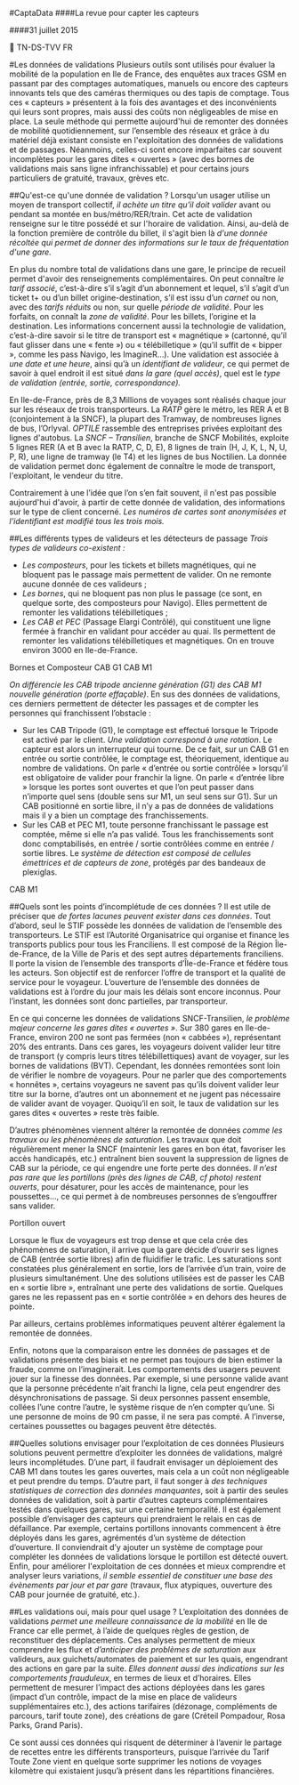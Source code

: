 #CaptaData
####La revue pour capter les capteurs

####31 juillet 2015 

 TN-DS-TVV FR

#Les données de validations
Plusieurs outils sont utilisés pour évaluer la mobilité de la population en Ile de France, des enquêtes aux traces
GSM en passant par des comptages automatiques, manuels ou encore des capteurs innovants tels que des
caméras thermiques ou des tapis de comptage. Tous ces « capteurs » présentent à la fois des avantages et des
inconvénients qui leurs sont propres, mais aussi des coûts non négligeables de mise en place. La seule méthode qui
permette aujourd'hui de remonter des données de mobilité quotidiennement, sur l’ensemble des réseaux et grâce
à du matériel déjà existant consiste en l'exploitation des données de validations et de passages. Néanmoins,
celles-ci sont encore imparfaites car souvent incomplètes pour les gares dites « ouvertes » (avec des bornes de
validations mais sans ligne infranchissable) et pour certains jours particuliers de gratuité, travaux, grèves etc.
 
 
##Qu'est-ce qu'une donnée de validation ?
Lorsqu'un usager utilise un moyen de transport collectif, *il achète un titre qu'il doit valider* avant ou pendant sa
montée en bus/métro/RER/train. Cet acte de validation renseigne sur le titre possédé et sur l'horaire de validation.
Ainsi, au-delà de la fonction première de contrôle du billet, il s'agit bien là *d'une donnée récoltée qui permet de
donner des informations sur le taux de fréquentation d'une gare.*

En plus du nombre total de validations dans une gare, le principe de recueil permet d'avoir des renseignements
complémentaires. On peut connaître *le tarif associé*, c’est-à-dire s’il s’agit d’un abonnement et lequel, s’il s’agit d’un
ticket t+ ou d’un billet origine-destination, s’il est issu d’un *carnet* ou non, avec des *tarifs réduits* ou non, sur quelle
*période de validité*. Pour les forfaits, on connaît la *zone de validité*. Pour les billets, l’origine et la destination. Les
informations concernent aussi la technologie de validation, c’est-à-dire savoir si le titre de transport est
« magnétique » (cartonné, qu’il faut glisser dans une « fente ») ou « télébilletique » (qu’il suffit de « bipper »,
comme les pass Navigo, les ImagineR…). Une validation est associée à *une date et une heure*, ainsi qu’à un
*identifiant de valideur*, ce qui permet de savoir à quel endroit il est situé *dans la gare (quel accès)*, quel est le *type
de validation (entrée, sortie, correspondance).*

En Ile-de-France, près de 8,3 Millions de voyages sont réalisés chaque jour sur les réseaux de trois transporteurs. La
*RATP* gère le métro, les RER A et B (conjointement à la SNCF), la plupart des Tramway, de nombreuses lignes de bus,
l’Orlyval. *OPTILE* rassemble des entreprises privées exploitant des lignes d'autobus. La *SNCF – Transilien*, branche de
SNCF Mobilités, exploite 5 lignes RER (A et B avec la RATP, C, D, E), 8 lignes de train (H, J, K, L, N, U, P, R), une ligne
de tramway (le T4) et les lignes de bus Noctilien. La donnée de validation permet donc également de connaître le
mode de transport, l'exploitant, le vendeur du titre.

Contrairement à une l’idée que l’on s’en fait souvent, il n'est pas possible aujourd'hui d'avoir, à partir de cette
donnée de validation, des informations sur le type de client concerné. *Les numéros de cartes sont anonymisées et
l'identifiant est modifié tous les trois mois.*


##Les différents types de valideurs et les détecteurs de passage
*Trois types de valideurs co-existent :*
- *Les composteurs*, pour les tickets et billets magnétiques, qui ne bloquent pas le passage mais permettent de
valider. On ne remonte aucune donnée de ces valideurs ;
- *Les bornes*, qui ne bloquent pas non plus le passage (ce sont, en quelque sorte, des composteurs pour
Navigo). Elles permettent de remonter les validations télébilletiques ;
-  *Les CAB et PEC* (Passage Elargi Contrôlé), qui constituent une ligne fermée à franchir en validant pour
accéder au quai. Ils permettent de remonter les validations télébilletiques et magnétiques. On en trouve
environ 3000 en Ile-de-France.

Bornes et Composteur
CAB G1
CAB M1

*On différencie les CAB tripode ancienne génération (G1) des CAB M1 nouvelle génération (porte effaçable)*. En sus
des données de validations, ces derniers permettent de détecter les passages et de compter les personnes qui
franchissent l’obstacle :
- Sur les CAB Tripode (G1), le comptage est effectué lorsque le Tripode est activé par le client. *Une validation
correspond à une rotation*. Le capteur est alors un interrupteur qui tourne. De ce fait, sur un CAB G1 en
entrée ou sortie contrôlée, le comptage est, théoriquement, identique au nombre de validations. On parle
« d’entrée ou sortie contrôlée » lorsqu’il est obligatoire de valider pour franchir la ligne. On parle « d’entrée
libre » lorsque les portes sont ouvertes et que l’on peut passer dans n’importe quel sens (double sens sur
M1, un seul sens sur G1). Sur un CAB positionné en sortie libre, il n’y a pas de données de validations mais il
y a bien un comptage des franchissements.
- Sur les CAB et PEC M1, toute personne franchissant le passage est comptée, même si elle n’a pas validé.
Tous les franchissements sont donc comptabilisés, en entrée / sortie contrôlées comme en entrée / sortie
libres. Le *système de détection est composé de cellules émettrices et de capteurs de zone*, protégés par
des bandeaux de plexiglas.

CAB M1 

##Quels sont les points d’incomplétude de ces données ?
Il est utile de préciser que *de fortes lacunes peuvent exister dans ces données*. Tout d’abord, seul le STIF possède
les données de validation de l’ensemble des transporteurs. Le STIF est l’Autorité Organisatrice qui organise et
finance les transports publics pour tous les Franciliens. Il est composé de la Région Île-de-France, de la Ville de Paris
et des sept autres départements franciliens. Il porte la vision de l’ensemble des transports d’Île-de-France et fédère
tous les acteurs. Son objectif est de renforcer l’offre de transport et la qualité de service pour le voyageur.
L’ouverture de l’ensemble des données de validations est à l’ordre du jour mais les délais sont encore inconnus. Pour
l’instant, les données sont donc partielles, par transporteur.

En ce qui concerne les données de validations SNCF-Transilien, *le problème majeur concerne les gares dites
« ouvertes »*. Sur 380 gares en Ile-de-France, environ 200 ne sont pas fermées (non « cabbées »), représentant 20%
des entrants. Dans ces gares, les voyageurs doivent valider leur titre de transport (y compris leurs titres
télébillettiques) avant de voyager, sur les bornes de validations (BVT). Cependant, les données remontées sont loin
de vérifier le nombre de voyageurs. Pour ne parler que des comportements « honnêtes », certains voyageurs ne
savent pas qu’ils doivent valider leur titre sur la borne, d’autres ont un abonnement et ne jugent pas nécessaire de
valider avant de voyager. Quoiqu’il en soit, le taux de validation sur les gares dites « ouvertes » reste très faible.

D’autres phénomènes viennent altérer la remontée de données *comme les travaux ou les phénomènes de
saturation*. Les travaux que doit régulièrement mener la SNCF (maintenir les gares en bon état, favoriser les accès
handicapés, etc.) entraînent bien souvent la suppression de lignes de CAB sur la période, ce qui engendre une forte
perte des données. *Il n’est pas rare que les portillons (près des lignes de CAB, cf photo) restent ouverts*, pour
désaturer, pour les accès de maintenance, pour les poussettes…, ce qui permet à de nombreuses personnes de
s’engouffrer sans valider.

Portillon ouvert

Lorsque le flux de voyageurs est trop dense et que cela crée des phénomènes de saturation, il arrive que la gare
décide d’ouvrir ses lignes de CAB (entrée sortie libres) afin de fluidifier le trafic. Les saturations sont constatées plus
généralement en sortie, lors de l’arrivée d’un train, voire de plusieurs simultanément. Une des solutions utilisées est
de passer les CAB en « sortie libre », entraînant une perte des validations de sortie. Quelques gares ne les repassent
pas en « sortie contrôlée » en dehors des heures de pointe.

Par ailleurs, certains problèmes informatiques peuvent altérer également la remontée de données. 

Enfin, notons que la comparaison entre les données de passages et de validations présente des biais et ne permet
pas toujours de bien estimer la fraude, comme on l’imaginerait. Les comportements des usagers peuvent jouer sur la
finesse des données. Par exemple, si une personne valide avant que la personne précédente n’ait franchi la ligne,
cela peut engendrer des désynchronisations de passage. Si deux personnes passent ensemble, collées l’une contre
l’autre, le système risque de n’en compter qu’une. Si une personne de moins de 90 cm passe, il ne sera pas compté.
A l’inverse, certaines poussettes ou bagages peuvent être détectés.

##Quelles solutions envisager pour l’exploitation de ces données
Plusieurs solutions peuvent permettre d’exploiter les données de validations, malgré leurs incomplétudes. D’une
part, il faudrait envisager un déploiement des CAB M1 dans toutes les gares ouvertes, mais cela a un coût non
négligeable et peut prendre du temps. D’autre part, il faut songer à *des techniques statistiques de correction des
données manquantes*, soit à partir des seules données de validation, soit à partir d’autres capteurs complémentaires
testés dans quelques gares, sur une certaine temporalité. Il est également possible d’envisager des capteurs qui
prendraient le relais en cas de défaillance. Par exemple, certains portillons innovants commencent à être déployés
dans les gares, agrémentés d’un système de détection d’ouverture. Il conviendrait d’y ajouter un système de
comptage pour compléter les données de validations lorsque le portillon est détecté ouvert. Enfin, pour améliorer
l'exploitation de ces données et mieux comprendre et analyser leurs variations, *il semble essentiel de constituer
une base des évènements par jour et par gare* (travaux, flux atypiques, ouverture des CAB pour journée de gratuité,
etc.).

##Les validations oui, mais pour quel usage ?
L’exploitation des données de validations *permet une meilleure connaissance de la mobilité* en Ile de France car elle
permet, à l’aide de quelques règles de gestion, de reconstituer des déplacements. Ces analyses permettent de mieux
comprendre les flux et *d’anticiper des problèmes de saturation* aux valideurs, aux guichets/automates de paiement
et sur les quais, engendrant des actions en gare par la suite. *Elles donnent aussi des indications sur les
comportements frauduleux*, en termes de lieux et d’horaires. Elles permettent de mesurer l’impact des actions
déployées dans les gares (impact d’un contrôle, impact de la mise en place de valideurs supplémentaires etc.), des
actions tarifaires (dézonage, compléments de parcours, tarif toute zone), des créations de gare (Créteil Pompadour,
Rosa Parks, Grand Paris).

Ce sont aussi ces données qui risquent de déterminer à l’avenir le partage de recettes entre les différents
transporteurs, puisque l’arrivée du Tarif Toute Zone vient en quelque sorte supprimer les notions de voyages
kilomètre qui existaient jusqu’à présent dans les répartitions financières. 
